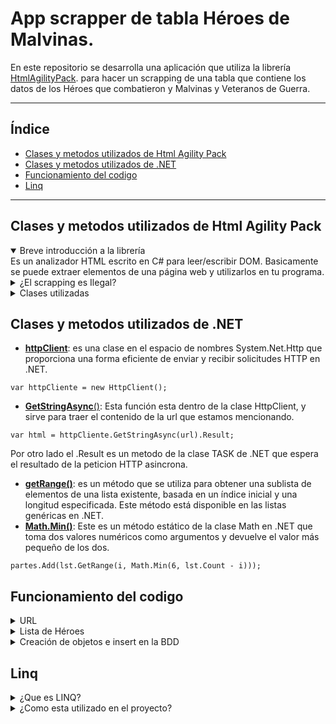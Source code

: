 # App scrapper de tabla Héroes de Malvinas.
En este repositorio se desarrolla una aplicación que utiliza la librería [HtmlAgilityPack](https://html-agility-pack.net/). para hacer un scrapping de una tabla que contiene los datos de los Héroes que combatieron y Malvinas y Veteranos de Guerra.

---------
## Índice

- [Clases y metodos utilizados de Html Agility Pack](#clases-y-metodos-utilizados-de-html-agility-pack)
- [Clases y metodos utilizados de .NET](#clases-y-metodos-utilizados-de-.net)
- [Funcionamiento del codigo](#funcionamiento-del-codigo)
- [Linq](#linq) 

-------------
## Clases y metodos utilizados de Html Agility Pack
<details open>
<summary>Breve introducción a la librería</summary>
Es un analizador HTML escrito en C# para leer/escribir DOM. Basicamente se puede extraer elementos de una página web y utilizarlos en tu programa.
</details>
<details >
<summary>¿El scrapping es Ilegal?</summary>
En este caso la página scrappeada es del gobierno y aclara específicamente "Los contenidos del Ministerio de Defensa están licenciados bajo Creative Commons Reconocimiento 2.5 Argentina License", esta licencia permite utilizar su contenido.

- Para más información: [Creative Commons](https://creativecommons.org/licenses/by/2.5/ar/) 

- Página utilizada: [Ministerio de defensa](https://www.veteranos.mindef.gov.ar/index.php)
</details>

<details >
<summary>Clases utilizadas</summary>

- **htmlDocument**: Es una clase proporcionada por la biblioteca HtmlAgilityPack en .NET que se utiliza para analizar y manipular documentos HTML.
```
var htmlDocument = new HtmlDocument();
```
Sobre este objeto trabajo con el metodo ```Load()``` que carga el HTML obtenido de la página web en el objeto htmlDocument.


- **DocumentNode**: Esta propiedad devuelve el nodo raíz del documento HTML. A partir de este nodo podés navegar por toda la estructura del documento.

- **CssSelect()**: Este método permite seleccionar elementos utilizando selectores CSS y devuelve una colección de nodos que coinciden con el selector CSS especificado.
```
var heroesElement = htmlDocument.DocumentNode.CssSelect("td").Select(x=> x.InnerText);
```
</details>


## Clases y metodos utilizados de .NET
- [**httpClient**](https://learn.microsoft.com/es-es/uwp/api/windows.web.http.httpclient?view=winrt-22621): es una clase en el espacio de nombres System.Net.Http que proporciona una forma eficiente de enviar y recibir solicitudes HTTP en .NET.
```
var httpCliente = new HttpClient();
```
- [**GetStringAsync**()](https://learn.microsoft.com/es-es/dotnet/api/system.net.http.httpclient.getstringasync?view=net-8.0): Esta función esta dentro de la clase HttpClient, y sirve para traer el contenido de la url que estamos mencionando.
```
var html = httpCliente.GetStringAsync(url).Result;
```
Por otro lado el .Result es un metodo de la clase TASK de .NET que espera el resultado de la peticion HTTP asincrona.


- [**getRange()**](https://learn.microsoft.com/es-es/dotnet/api/system.collections.arraylist.getrange?view=net-8.0): es un método que se utiliza para obtener una sublista de elementos de una lista existente, basada en un índice inicial y una longitud especificada. Este método está disponible en las listas genéricas en .NET.
- [**Math.Min()**](https://learn.microsoft.com/es-es/dotnet/api/system.math.min?view=net-8.0): Este es un método estático de la clase Math en .NET que toma dos valores numéricos como argumentos y devuelve el valor más pequeño de los dos.

```
partes.Add(lst.GetRange(i, Math.Min(6, lst.Count - i)));
```

## Funcionamiento del codigo
<details>
<summary>URL</summary>


```
string url = "https://www.veteranos.mindef.gov.ar/index.php";
```
Este bloque de codigo declara la url de la página que va a ser analizada. 

**Si se requiere analizar otra página web es necesario cambiar la logica del selector CSS.**
</details>

<details>
<summary>Lista de Héroes</summary>

- La variable heroesElement contiene una colección de cadenas que tomó anteriormente del <"td">. Cada uno simboliza un campo de la tabla.

```
var lst = new List<String>();

            heroesElement.ToList().ForEach(e=>
            {
                lst.Add(e.ToString());
            });
```
Con este código se crea una nueva lista de strings y se convierte cada elemento de la colección heroesElement en un string y se agrega a la lista "lst".

>En este momento hay una lista de +23.000 strings con datos ordenados.

>El formato de la lista es:

1. Nombre Completo [0],
2. Documento [1],
3. Fuerza [2],
4. Grado [3],
5. Vive [4],
6. Condicion [5]

>y apartir de aquí comienza el proximo heroe:

7. Nombre Completo [6]
8. Documento [7],
9. ...


- **La Lista de listas**:
```
List<List<string>> partes = new List<List<string>>();
            for (int i = 0; i < lst.Count; i += 6) 
            {
                partes.Add(lst.GetRange(i, Math.Min(6, lst.Count - i)));
            }
```

Se crea la lista "partes" que esta conformada por listas de 6 strings tomados de "lst". De esta manera se pueden dividir los datos de cada héroe y separarlos.

</details>


<details>
<summary>Creación de objetos e insert en la BDD</summary>

1. El foreach recorre la lista de listas y por cada parte de 6 strings crea un objeto de la clase Heroe y le asigna los datos que estan dentro de la lista en cuestión. 

2. Por ultimo se agrega el objeto a la base de datos y continúa con el siguiente.

```
foreach (var parte in partes)
{
     Heroe oHeroe = new Heroe
    {

        NombreCompleto = parte[0],
        Documento = parte[1],
        Fuerza = parte[2],
        Grado = parte[3],
        Vive = parte[4],
        Condicion = parte[5]

    };

     using (DbHeroesdemalvinasContext db = new DbHeroesdemalvinasContext())
    {

        await db.Heroes.AddAsync(oHeroe);
        await db.SaveChangesAsync();
    }

}
```

</details>

## Linq



<details>

<summary>¿Que es LINQ?</summary>

Es una herramienta que permite realizar consultas sobre datos de una manera similar a cómo se consultan las bases de datos.

* [Documentación de Linq](https://learn.microsoft.com/es-es/dotnet/csharp/linq/get-started/introduction-to-linq-queries)



</details>


<details>

<summary>¿Como esta utilizado en el proyecto?</summary>

```
var heroesElement = htmlDocument.DocumentNode.CssSelect("td").Select(x=> x.InnerText);
```

El **.Select** utiliza Linq.
</details>

